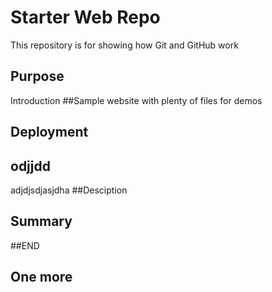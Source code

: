 
# Starter Web Repo

This repository is for showing how Git and GitHub work

## Purpose

Introduction
##Sample website with plenty of files for demos


## Deployment

## odjjdd
adjdjsdjasjdha
##Desciption

## Summary

##END

## One more